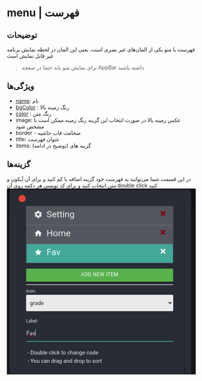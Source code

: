 # menu | فهرست

## توضیحات

فهرست یا منو یکی از المان‌های غیر بصری است، یعنی این المان در لحظه نمایش برنامه غیر قابل نمایش است

> برای نمایش منو باید حتما در صفحه AppBar داشته باشید

## ویژگی‌ها

- [name](/fa/properties/name.md): نام
- [bgColor](/fa/properties/color.md) : رنگ زمینه بالا
- [color](/fa/properties/color.md) : رنگ متن
- image: عکس زمینه بالا در صورت انتخاب این گزینه رنگ زمینه ممکن است نا مشخص شود
- border - ضخامت قاب حاشیه
- title: عنوان فهرست
- items: گزینه های (توضیح در ادامه)

## گزینه‌ها

در این قسمت شما می‌توانید به فهرست خود گزینه اضافه یا کم کنید و برای آن آیکون و متن انتخاب کنید و برای کد نویسی هر دکمه
روی آن double click کنید
![alt text](../../assets/images/properties/items.png)

